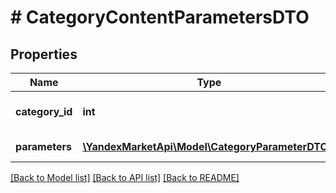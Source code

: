 # # CategoryContentParametersDTO

## Properties

Name | Type | Description | Notes
------------ | ------------- | ------------- | -------------
**category_id** | **int** | Идентификатор категории на Маркете. |
**parameters** | [**\YandexMarketApi\Model\CategoryParameterDTO[]**](CategoryParameterDTO.md) | Список характеристик. | [optional]

[[Back to Model list]](../../README.md#models) [[Back to API list]](../../README.md#endpoints) [[Back to README]](../../README.md)
